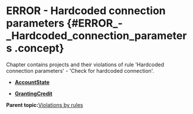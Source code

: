 # ERROR - Hardcoded connection parameters {#ERROR_-_Hardcoded_connection_parameters .concept}

Chapter contains projects and their violations of rule 'Hardcoded connection parameters' - 'Check for hardcoded connection'.

-   **[AccountState](../../../../../modules/demo_Enterprise/dita/qa/rules/Hardcoded_connection_parameters/violation1.md)**  

-   **[GrantingCredit](../../../../../modules/demo_Enterprise/dita/qa/rules/Hardcoded_connection_parameters/violation2.md)**  


**Parent topic:**[Violations by rules](../../../../../modules/demo_Enterprise/dita/qa/common/violationsByRules.md)

